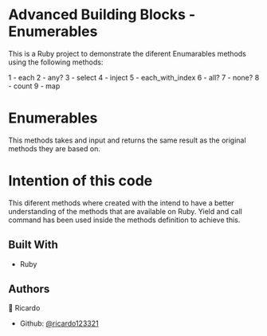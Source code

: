 # Advanced Building Blocks - Enumerables


This is a Ruby project to demonstrate the diferent Enumarables methods using the following methods:

1 - each
2 - any?
3 - select
4 - inject
5 - each_with_index
6 - all?
7 - none?
8 - count
9 - map

# Enumerables

This methods takes and input and returns the same result as the original methods they are based on.

# Intention of this code

This diferent methods where created with the intend to have a better understanding of the methods that are available on Ruby. Yield and call command has been used inside the methods definition to achieve this.


## Built With

- Ruby


## Authors

👤 Ricardo

- Github: [@ricardo123321](https://github.com/ricardo123321)
